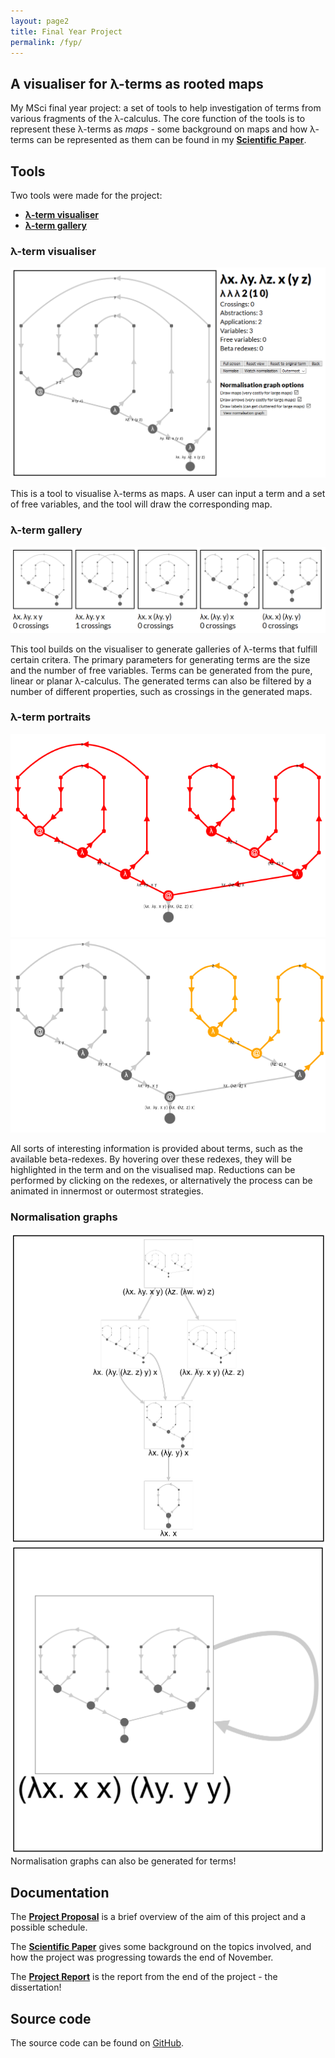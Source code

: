 ```yaml
---
layout: page2
title: Final Year Project
permalink: /fyp/
---
```


## A visualiser for λ-terms as rooted maps

My MSci final year project: a set of tools to help investigation of terms from various fragments of the λ-calculus. The core function of the tools is to represent these λ-terms as *maps* - some background on maps and how λ-terms can be represented as them can be found in my [**Scientific Paper**](/fyp/2018-11-23-scientific-paper.pdf).

## Tools
Two tools were made for the project:
* [**λ-term visualiser**](/fyp/visualiser.html)
* [**λ-term gallery**](/fyp/gallery.html)

### λ-term visualiser
![λ-term visualiser](/fyp/pics/visualiser.png)

This is a tool to visualise λ-terms as maps. A user can input a term and a set of free variables, and the tool will draw the corresponding map.

### λ-term gallery
![λ-term gallery](/fyp/pics/gallery.png)

This tool builds on the visualiser to generate galleries of λ-terms that fulfill certain critera. The primary parameters for generating terms are the size and the number of free variables. Terms can be generated from the pure, linear or planar λ-calculus. The generated terms can also be filtered by a number of different properties, such as crossings in the generated maps.

### λ-term portraits
![Redex 1](/fyp/pics/redex1.png)
![Redex 2](/fyp/pics/redex2.png)

All sorts of interesting information is provided about terms, such as the available beta-redexes. By hovering over these redexes, they will be highlighted in the term and on the visualised map. Reductions can be performed by clicking on the redexes, or alternatively the process can be animated in innermost or outermost strategies.

### Normalisation graphs
![Normalisation graph](/fyp/pics/normalisation-graph.png)
![Omega normalisation graph](/fyp/pics/omega.png)
Normalisation graphs can also be generated for terms!

## Documentation

The [**Project Proposal**](/fyp/2018-10-26-project-proposal.pdf) is a brief overview of the aim of this project and a possible schedule.

The [**Scientific Paper**](/fyp/2018-11-23-scientific-paper.pdf) gives some background on the topics involved, and how the project was progressing towards the end of November.

The [**Project Report**](/fyp/2018-11-23-scientific-paper.pdf) is the report from the end of the project - the dissertation!

## Source code

The source code can be found on [GitHub](http://github.com/georgejkaye/fyp).